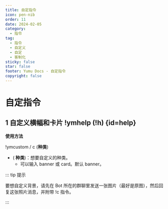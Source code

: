 ```yaml
---
title: 自定指令
icon: pen-nib
order: 11
date: 2024-02-05
category:
  - 指令
tag:
  - 指令
  - 自定义
  - 自定
  - 客制化
sticky: false
star: false
footer: Yumu Docs - 自定指令
copyright: false
---
```

# 自定指令

## <HopeIcon icon="list"/> 1 自定义横幅和卡片 !ymhelp (!h) {id=help}

**使用方法**

!ymcustom / c (**种类**)
- (**<HopeIcon icon="table-list"/> 种类**)：想要自定义的种类。
  - 可以输入 banner 或 card。默认 banner。

::: tip 提示

要想自定义背景，请先在 Bot 所在的群聊里发送一张图片（最好是原图），然后回复这张照片消息，并附带 !c 指令。

:::